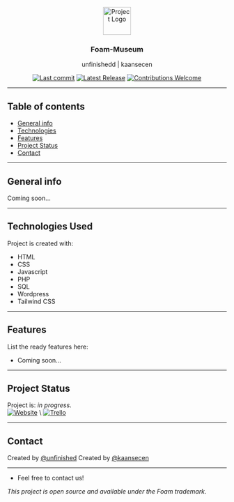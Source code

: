 <p align="center"><img src="https://picter-assets.s3.eu-west-1.amazonaws.com/contest-websites/foam-talent-call-2021/Foam%202019%20logo%20def_V4_cmyk_red_payoff%402x.png" height="64" alt="Project Logo"></p>
<h3 align="center">Foam-Museum</h3>
<p align="center">unfinishedd | kaansecen</p>
<p align="center">
    <a href="#"><img src="https://img.shields.io/github/last-commit/unfinishedd/Foam-Museum" alt="Last commit"></a>
    <a href="https://github.com/unfinishedd/Foam-Museum/releases/latest"><img src="https://img.shields.io/github/v/release/unfinishedd/Foam-Museum" alt="Latest Release"></a>
    <a href="https://github.com/unfinishedd/Foam-Museum/issues"><img src="https://img.shields.io/badge/contributions-welcome-ff69b4.svg" alt="Contributions Welcome"></a>
</p>

---

## Table of contents

- [General info](#general-info)
- [Technologies](#technologies-used)
- [Features](#features)
- [Project Status](#project-status)
- [Contact](#contact)

---

## General info

Coming soon...

---

## Technologies Used

Project is created with:

- HTML
- CSS
- Javascript
- PHP
- SQL
- Wordpress
- Tailwind CSS

---

## Features

List the ready features here:

- Coming soon...

---

## Project Status

Project is: _in progress_. \
[![Website](https://img.shields.io/badge/-Website-2e343f?logo=google&logoColor=white&style=for-the-badge)](https://kaansecen.nl/wordpress/foam)
\ [![Trello](https://img.shields.io/badge/-trello-2e343f?logo=Trello&logoColor=white&style=for-the-badge)](https://trello.com/b/fozAhvke/foam-e-commerce)

---

## Contact

Created by [@unfinished](https://www.unfinishedd.nl)
Created by [@kaansecen](https://www.kaansecen.nl)

---

- Feel free to contact us!

_This project is open source and available under the Foam trademark_.
